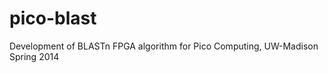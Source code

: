 pico-blast
==========

Development of BLASTn FPGA algorithm for Pico Computing, UW-Madison Spring 2014
